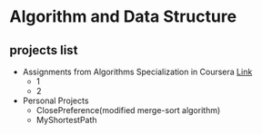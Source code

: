# Algorithm and Data Structure
## projects list
- Assignments from Algorithms Specialization in Coursera [Link](https://www.coursera.org/specializations/algorithms)
  - 1
  - 2
- Personal Projects
  - ClosePreference(modified merge-sort algorithm) 
  - MyShortestPath
